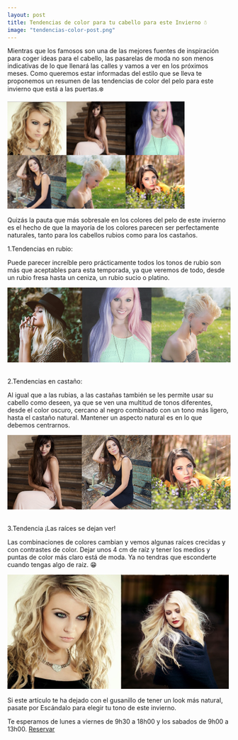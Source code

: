 ```yaml
---
layout: post
title: Tendencias de color para tu cabello para este Invierno ☃️
image: "tendencias-color-post.png"
---
```


 <article class="container mod-row">
  <div class="container-item-text-left">
   <p>
   Mientras que los famosos son una de las mejores fuentes de inspiración para coger ideas para el cabello, las pasarelas de moda no son menos indicativas de lo que llenará las calles y vamos a ver en los próximos meses. Como queremos estar informadas del estilo que se lleva te proponemos un resumen de las tendencias de color del pelo para este invierno que está a las puertas.❄️
   </p>
   </div>
   <div>
      <img src="img/tendencias-de-color-invierno.png" width="400" height="auto" alt="productos Kinessences en Escandalo Zaragoza">
   </div>
   <p>
   Quizás la pauta que más sobresale en los colores del pelo de este invierno es el hecho de que la mayoría de los colores parecen ser perfectamente naturales, tanto para los cabellos rubios como para los castaños.
   </p>
   <p>
  1.Tendencias en rubio:
   <p>
   Puede parecer increíble pero prácticamente todos los tonos de rubio son más que aceptables para esta temporada, ya que veremos de todo, desde un rubio fresa hasta un ceniza, un rubio sucio o platino.
   </p>
   <img src="img/rubio-winter2016.png" width="700" height="auto" alt="Tendencias color peluqueria Escandalo Zaragoza">
   <p>
   <br>2.Tendencias en castaño:
   </p>
   <p>
   Al igual que a las rubias, a las castañas también se les permite usar su cabello como deseen, ya que se ven una multitud de tonos diferentes, desde el color oscuro, cercano al negro combinado con un tono más ligero, hasta el castaño natural. Mantener un aspecto natural es en lo que debemos centrarnos.
   </p>
   <img src="img/castano-winter2016.png" width="700" height="auto" alt="Tendencias color peluqueria Escandalo Zaragoza">
   <p>
   <br>3.Tendencia ¡Las raíces se dejan ver!
   </p>
   <p>
   Las combinaciones de colores cambian y vemos algunas raíces crecidas y con contrastes de color. Dejar unos 4 cm de raíz y tener los medios y puntas de color más claro está de moda. Ya no tendras que esconderte cuando tengas algo de raiz. 😁
   </p>  
   <img src="img/raices-winter2016.png" width="500" height="auto" alt="Tendencias color peluqueria Escandalo Zaragoza">
   <p>
   Si este artículo te ha dejado con el gusanillo de tener un look más natural, pasate por Escándalo para elegir tu tono de este invierno.
   </p>
   <p>
   Te esperamos de lunes a viernes de 9h30 a 18h00 y los sabados de 9h00 a 13h00. <a class="button" href="{{ site.url }}/formulario">Reservar</a>
   </p>
